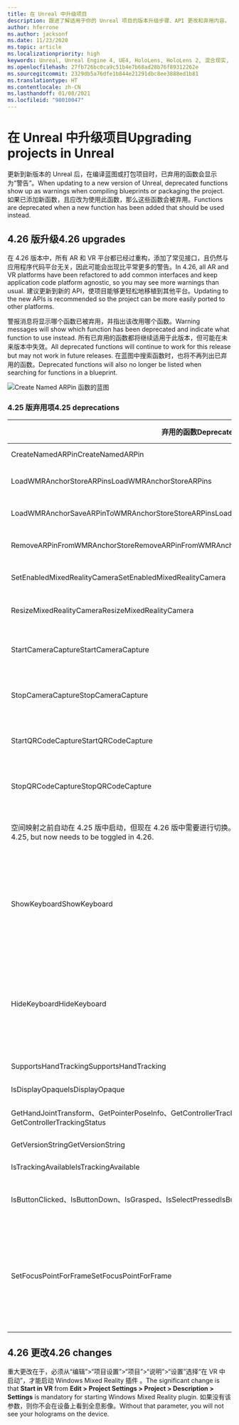 ```yaml
---
title: 在 Unreal 中升级项目
description: 跟进了解适用于你的 Unreal 项目的版本升级步骤、API 更改和弃用内容。
author: hferrone
ms.author: jacksonf
ms.date: 11/23/2020
ms.topic: article
ms.localizationpriority: high
keywords: Unreal, Unreal Engine 4, UE4, HoloLens, HoloLens 2, 混合现实, 开发, 文档, 指南, 功能, 混合现实头戴显示设备, windows 混合现实头戴显示设备, 虚拟现实头戴显示设备, 移植, 升级
ms.openlocfilehash: 27fb726bc0ca9c51b4e7b68ad28b76f89312262e
ms.sourcegitcommit: 2329db5a76dfe1b844e21291dbc8ee3888ed1b81
ms.translationtype: HT
ms.contentlocale: zh-CN
ms.lasthandoff: 01/08/2021
ms.locfileid: "98010047"
---
```

# <a name="upgrading-projects-in-unreal"></a><span data-ttu-id="70069-104">在 Unreal 中升级项目</span><span class="sxs-lookup"><span data-stu-id="70069-104">Upgrading projects in Unreal</span></span>

<span data-ttu-id="70069-105">更新到新版本的 Unreal 后，在编译蓝图或打包项目时，已弃用的函数会显示为“警告”。</span><span class="sxs-lookup"><span data-stu-id="70069-105">When updating to a new version of Unreal, deprecated functions show up as warnings when compiling blueprints or packaging the project.</span></span>  <span data-ttu-id="70069-106">如果已添加新函数，且应改为使用此函数，那么这些函数会被弃用。</span><span class="sxs-lookup"><span data-stu-id="70069-106">Functions are deprecated when a new function has been added that should be used instead.</span></span> 

## <a name="426-upgrades"></a><span data-ttu-id="70069-107">4.26 版升级</span><span class="sxs-lookup"><span data-stu-id="70069-107">4.26 upgrades</span></span>
 
<span data-ttu-id="70069-108">在 4.26 版本中，所有 AR 和 VR 平台都已经过重构，添加了常见接口，且仍然与应用程序代码平台无关，因此可能会出现比平常更多的警告。</span><span class="sxs-lookup"><span data-stu-id="70069-108">In 4.26, all AR and VR platforms have been refactored to add common interfaces and keep application code platform agnostic, so you may see more warnings than usual.</span></span>  <span data-ttu-id="70069-109">建议更新到新的 API，使项目能够更轻松地移植到其他平台。</span><span class="sxs-lookup"><span data-stu-id="70069-109">Updating to the new APIs is recommended so the project can be more easily ported to other platforms.</span></span>

<span data-ttu-id="70069-110">警报消息将显示哪个函数已被弃用，并指出该改用哪个函数。</span><span class="sxs-lookup"><span data-stu-id="70069-110">Warning messages will show which function has been deprecated and indicate what function to use instead.</span></span>  <span data-ttu-id="70069-111">所有已弃用的函数都将继续适用于此版本，但可能在未来版本中失效。</span><span class="sxs-lookup"><span data-stu-id="70069-111">All deprecated functions will continue to work for this release but may not work in future releases.</span></span>  <span data-ttu-id="70069-112">在蓝图中搜索函数时，也将不再列出已弃用的函数。</span><span class="sxs-lookup"><span data-stu-id="70069-112">Deprecated functions will also no longer be listed when searching for functions in a blueprint.</span></span>

![Create Named ARPin 函数的蓝图](images/unreal-porting-img-01.png)

### <a name="425-deprecations"></a><span data-ttu-id="70069-114">4.25 版弃用项</span><span class="sxs-lookup"><span data-stu-id="70069-114">4.25 deprecations</span></span>

| <span data-ttu-id="70069-115">弃用的函数</span><span class="sxs-lookup"><span data-stu-id="70069-115">Deprecated function</span></span> | <span data-ttu-id="70069-116">新建函数</span><span class="sxs-lookup"><span data-stu-id="70069-116">New function</span></span> |
| --- | --- |
| <span data-ttu-id="70069-117">CreateNamedARPin</span><span class="sxs-lookup"><span data-stu-id="70069-117">CreateNamedARPin</span></span> | ![Pin Component 函数的蓝图](images/unreal-porting-img-02.png) |
| <span data-ttu-id="70069-119">LoadWMRAnchorStoreARPins</span><span class="sxs-lookup"><span data-stu-id="70069-119">LoadWMRAnchorStoreARPins</span></span> | ![Load ARPins from Local Store 函数的蓝图](images/unreal-porting-img-03.png) |
| <span data-ttu-id="70069-121">LoadWMRAnchorSaveARPinToWMRAnchorStoreStoreARPins</span><span class="sxs-lookup"><span data-stu-id="70069-121">LoadWMRAnchorSaveARPinToWMRAnchorStoreStoreARPins</span></span> | ![Save ARPin to Local Store 函数的蓝图](images/unreal-porting-img-04.png) |
| <span data-ttu-id="70069-123">RemoveARPinFromWMRAnchorStore</span><span class="sxs-lookup"><span data-stu-id="70069-123">RemoveARPinFromWMRAnchorStore</span></span> | ![Remove ARPin from Local Store 函数的蓝图](images/unreal-porting-img-05.png) |
| <span data-ttu-id="70069-125">SetEnabledMixedRealityCamera</span><span class="sxs-lookup"><span data-stu-id="70069-125">SetEnabledMixedRealityCamera</span></span> | ![Set Enabled XRCamera 函数的蓝图](images/unreal-porting-img-06.png) |
| <span data-ttu-id="70069-127">ResizeMixedRealityCamera</span><span class="sxs-lookup"><span data-stu-id="70069-127">ResizeMixedRealityCamera</span></span> | ![Resize XRCamera 函数的蓝图](images/unreal-porting-img-07.png) |
| <span data-ttu-id="70069-129">StartCameraCapture</span><span class="sxs-lookup"><span data-stu-id="70069-129">StartCameraCapture</span></span> | ![用于启动摄像头捕获的 Toggle ARCapture 函数的蓝图](images/unreal-porting-img-08.png) |
| <span data-ttu-id="70069-131">StopCameraCapture</span><span class="sxs-lookup"><span data-stu-id="70069-131">StopCameraCapture</span></span> | ![用于停止摄像头捕获的 Toggle ARCapture 函数的蓝图](images/unreal-porting-img-09.png) |
| <span data-ttu-id="70069-133">StartQRCodeCapture</span><span class="sxs-lookup"><span data-stu-id="70069-133">StartQRCodeCapture</span></span> | ![用于启动 QR 码捕获的 Toggle ARCapture 函数的蓝图](images/unreal-porting-img-10.png) |
| <span data-ttu-id="70069-135">StopQRCodeCapture</span><span class="sxs-lookup"><span data-stu-id="70069-135">StopQRCodeCapture</span></span> | ![用于停止 QR 码捕获的 Toggle ARCapture 函数的蓝图](images/unreal-porting-img-11.png) |
| <span data-ttu-id="70069-137">空间映射之前自动在 4.25 版中启动，但现在 4.26 版中需要进行切换。</span><span class="sxs-lookup"><span data-stu-id="70069-137">Spatial mapping previously automatically started in 4.25, but now needs to be toggled in 4.26.</span></span> | ![用于启用空间映射的 Toggle ARCapture 函数的蓝图](images/unreal-porting-img-12.png) |
| <span data-ttu-id="70069-139">ShowKeyboard</span><span class="sxs-lookup"><span data-stu-id="70069-139">ShowKeyboard</span></span> | <span data-ttu-id="70069-140">已在 4.26 版中删除，这是因为当焦点在文本小组件上时，会自动显示键盘。</span><span class="sxs-lookup"><span data-stu-id="70069-140">Removed in 4.26 since the keyboard automatically shows when a text widget is focused on.</span></span> |
| <span data-ttu-id="70069-141">HideKeyboard</span><span class="sxs-lookup"><span data-stu-id="70069-141">HideKeyboard</span></span> | <span data-ttu-id="70069-142">已在 4.26 版中删除，这是因为当焦点不在文本小组件上时，将自动隐藏键盘。</span><span class="sxs-lookup"><span data-stu-id="70069-142">Removed in 4.26 since the keyboard will automatically hide when a text widget is unfocused.</span></span> |
| <span data-ttu-id="70069-143">SupportsHandTracking</span><span class="sxs-lookup"><span data-stu-id="70069-143">SupportsHandTracking</span></span> | ![“支持手部跟踪”属性的蓝图](images/unreal-porting-img-13.png) |
| <span data-ttu-id="70069-145">IsDisplayOpaque</span><span class="sxs-lookup"><span data-stu-id="70069-145">IsDisplayOpaque</span></span> | ![IsDisplayOpaque 属性的蓝图](images/unreal-porting-img-14.png) |
| <span data-ttu-id="70069-147">GetHandJointTransform、GetPointerPoseInfo、GetControllerTrackingStatus</span><span class="sxs-lookup"><span data-stu-id="70069-147">GetHandJointTransform, GetPointerPoseInfo, GetControllerTrackingStatus</span></span> | ![Get Motion Controller Data 函数的蓝图](images/unreal-porting-img-15.png) |
| <span data-ttu-id="70069-149">GetVersionString</span><span class="sxs-lookup"><span data-stu-id="70069-149">GetVersionString</span></span> | ![Get Version String 函数的蓝图](images/unreal-porting-img-16.png) |
| <span data-ttu-id="70069-151">IsTrackingAvailable</span><span class="sxs-lookup"><span data-stu-id="70069-151">IsTrackingAvailable</span></span> | ![IsTrackingAvailable 属性的蓝图](images/unreal-porting-img-17.png) |
| <span data-ttu-id="70069-153">IsButtonClicked、IsButtonDown、IsGrasped、IsSelectPressed</span><span class="sxs-lookup"><span data-stu-id="70069-153">IsButtonClicked, IsButtonDown, IsGrasped, IsSelectPressed</span></span> | <span data-ttu-id="70069-154">使用 Unreal 的输入操作系统。</span><span class="sxs-lookup"><span data-stu-id="70069-154">Use Unreal’s input action system.</span></span> |
| <span data-ttu-id="70069-155">SetFocusPointForFrame</span><span class="sxs-lookup"><span data-stu-id="70069-155">SetFocusPointForFrame</span></span> | <span data-ttu-id="70069-156">已在 4.26 版中删除。</span><span class="sxs-lookup"><span data-stu-id="70069-156">Removed in 4.26.</span></span>  <span data-ttu-id="70069-157">之前用于在远程处理时重新投影，而现在支持深度重新投影。</span><span class="sxs-lookup"><span data-stu-id="70069-157">Previously used for reprojection when remoting, which now supports depth reprojection.</span></span> |

## <a name="426-changes"></a><span data-ttu-id="70069-158">4.26 更改</span><span class="sxs-lookup"><span data-stu-id="70069-158">4.26 changes</span></span>

<span data-ttu-id="70069-159">重大更改在于，必须从“编辑”>“项目设置”>“项目”>“说明”>“设置”选择“在 VR 中启动”，才能启动 Windows Mixed Reality 插件 。</span><span class="sxs-lookup"><span data-stu-id="70069-159">The significant change is that **Start in VR** from **Edit > Project Settings > Project > Description > Settings** is mandatory for starting Windows Mixed Reality plugin.</span></span> <span data-ttu-id="70069-160">如果没有该参数，则你不会在设备上看到全息影像。</span><span class="sxs-lookup"><span data-stu-id="70069-160">Without that parameter, you will not see your holograms on the device.</span></span>
